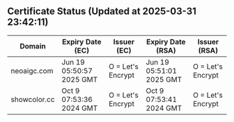 ## Certificate Status (Updated at 2025-03-31 23:42:11)
| Domain | Expiry Date (EC) | Issuer (EC) | Expiry Date (RSA) | Issuer (RSA) |
|--------|------------------|-------------|-------------------|--------------|
| neoaigc.com | Jun 19 05:50:57 2025 GMT |  O = Let's Encrypt | Jun 19 05:51:01 2025 GMT |  O = Let's Encrypt |
| showcolor.cc | Oct  9 07:53:36 2024 GMT |  O = Let's Encrypt | Oct  9 07:53:41 2024 GMT |  O = Let's Encrypt |
